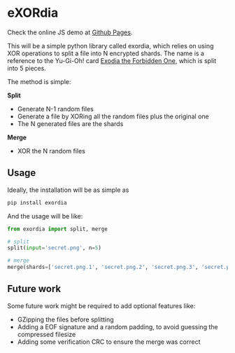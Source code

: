 # eXORdia

Check the online JS demo at [Github Pages](https://jcarlosroldan.github.io/exordia/).

This will be a simple python library called exordia, which relies on using XOR operations to split a file into N encrypted shards. The name is a reference to the Yu-Gi-Oh! card [Exodia the Forbidden One](https://yugioh.fandom.com/wiki/Exodia_the_Forbidden_One), which is split into 5 pieces.

The method is simple:

**Split**
* Generate N-1 random files
* Generate a file by XORing all the random files plus the original one
* The N generated files are the shards

**Merge**
* XOR the N random files

## Usage

Ideally, the installation will be as simple as

```py
pip install exordia
```

And the usage will be like:

```py
from exordia import split, merge

# split
split(input='secret.png', n=5)

# merge
merge(shards=['secret.png.1', 'secret.png.2', 'secret.png.3', 'secret.png.4', 'secret.png.5'], output='secret.png)
```

## Future work

Some future work might be required to add optional features like:

* GZipping the files before splitting
* Adding a EOF signature and a random padding, to avoid guessing the compressed filesize
* Adding some verification CRC to ensure the merge was correct
